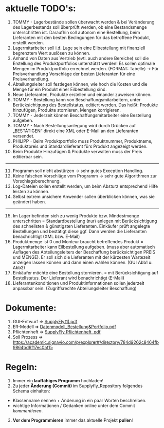 # aktuelle TODO's:
1. TOMMY - Lagerbestände sollen überwacht werden & bei Veränderung des Lagerbestands soll überprüft werden, ob eine Bestandsmenge unterschritten ist. Daraufhin soll autonom eine Bestellung, beim Lieferanten mit den besten Bedingungen für das betroffene Produkt, erstellt werden.
2. Lagermitarbeiter soll i.d. Lage sein eine Eilbestellung mit finanziell begrenztem Wert auslösen zu können.
3. Anhand von Daten aus Vertrieb (evtl. auch andere Bereiche) soll die Erstellung des Produktportfolios unterstützt werden! Es sollen optimale Mengen im Produktportfolio errechnet werden. (FORMAT: Tabelle) -> Für Preisverhandlung Vorschläge der besten Lieferanten für eine Preisverhandlung.
4. Abteilungsleiter soll festlegen können, wie hoch die Kosten und die Menge für ein Produkt einer Eilbestellung sind.
5. Neue Lieferanten, Produkte erstellen und einander zuweisen können.
6. TOMMY - Bestellung kann von Beschaffungsmitarbeitern, unter Berücksichtigung des Bestellstatus, editiert werden. Das heißt: Produkte hinzufügen, Produkte stornieren, Mengen korrigieren.
7. TOMMY - Jederzeit können Beschaffungsmitarbeiter eine Bestellung aufgeben.
8. TOMMY - Nach Bestellungsanlegung wird durch Drücken auf „BESTÄTIGEN“ direkt eine XML oder E-Mail an den Lieferanten versendet.
9. PHILIPP - Beim Produktportfolio muss Produktnummer, Produktname, Produktpreis und Standardlieferant fürs Produkt angezeigt werden.
10. Beim Produkte Hinzufügen & Produkte verwalten muss der Preis editierbar sein.
-----------------------------
11. Programm soll nicht abstürzen -> sehr gutes Exception Handling.
12. Keine falschen Vorschläge vom Programm -> sehr gute Algorithmen zur Vorschlagsberechnung.
13. Log-Dateien sollen erstellt werden, um beim Absturz entsprechend Hilfe leisten zu können. 
14. Selbst extrem unsichere Anwender sollen überblicken können, was sie geändert haben.
-----------------------------
15. Im Lager befinden sich zu wenig Produkte bzw. Mindestmenge unterschritten = Standardbestellung (nur) anlegen mit Berücksichtigung des schnellsten & günstigsten Lieferanten. Einkäufer prüft angelegte Bestellungen und bestätigt diese ggf. Dann werden die Lieferanten benachrichtigt (XML bzw. E-Mail)
16. Produktmenge ist 0 und Monteur braucht betreffendes Produkt = Lagermitarbeiter kann Eilbestellung aufgeben. (muss aber automatisch Auflagen des Abteilungsleiters der Beschaffung berücksichtigen PREIS und MENGE). Er soll sich die Lieferanten mit der kürzesten Wartezeit anzeigen lassen können und dann einen wählen können. (GUI Abb1 u. Abb2)
17. Einkäufer möchte eine Bestellung stornieren. = mit Berücksichtigung auf Bestellstatus. Der Lieferant wird benachrichtigt (E-Mail)
18. Lieferantenkonditionen und Produktinformationen sollen jederzeit anpassbar sein. (Zugriffsrechte Abteilungsleiter Beschaffung)

# Dokumente:
1. GUI-Entwurf => [SupplyFly(1).pdf](https://github.com/T-Syllow/Supplyfly_Repository/files/8663549/SupplyFly.1.pdf)
2. ER-Modell => [Datenmodell_Bestellung&Portfolio.pdf](https://github.com/T-Syllow/Supplyfly_Repository/files/8663577/Datenmodell_Bestellung.Portfolio.pdf)
3. Pflichtenheft => [SupplyFly Pflichtenheft .pdf](https://github.com/T-Syllow/Supplyfly_Repository/files/8663583/SupplyFly.Pflichtenheft.pdf)
4. Soll Prozess => https://academic.signavio.com/p/explorer#/directory/784d9262c8464fb9864bd9f17ec0af15

# Regeln:
1. Immer ein **lauffähiges Programm** hochladen! 
2. Zu jeder **Änderung (Commit)** im Supplyfly_Repository folgendes Schema einhalten:
  - Klassenname nennen + Änderung in ein paar Worten beschreiben.
  - wichtige Informationen / Gedanken online unter dem Commit _kommentieren_.
3. **Vor dem Programmieren** immer das aktuelle Projekt **pullen**!

